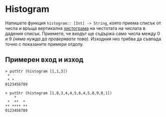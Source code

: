 <!--
```hs
import Histogram

```
-->


Histogram
====


Напишете функция `histogram:: [Int] -> String`, която приема списък от числа и връща вертикална [хистограма](https://en.wikipedia.org/wiki/Histogram) на честотата на числата в дадения списък. Приемeтe, че входът ще съдържа само числа между 0 и 9 *(няма нужда да проверявате това)*. Изходния низ трябва да съвпада точно с показаните примери отдолу.


## Примерен вход и изход

```hs-io
> putStr (histogram [1,1,3])
 *        
 * *      
0123456789
```

```hs-io
> putStr (histogram [1,0,3,4,4,5,6,4,5,8,9,8,1])
    *     
 *  **  * 
** **** **
0123456789
```  
